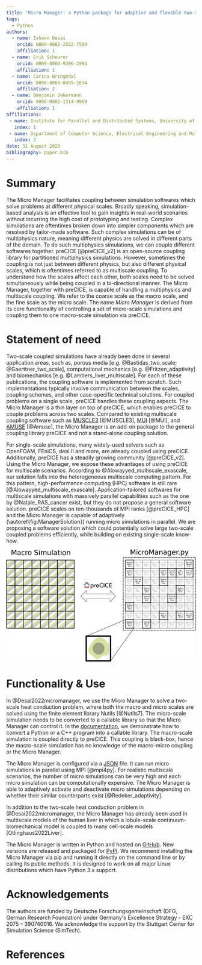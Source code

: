 ```yaml
---
title: 'Micro Manager: a Python package for adaptive and flexible two-scale coupling'
tags:
  - Python
authors:
  - name: Ishaan Desai
    orcid: 0000-0002-2552-7509
    affiliation: 1
  - name: Erik Scheurer
    orcid: 0009-0000-9396-2994
    affiliation: 1
  - name: Carina Bringedal
    orcid: 0000-0003-0495-2634
    affiliation: 2
  - name: Benjamin Uekermann
    orcid: 0000-0002-1314-9969
    affiliation: 1
affiliations:
 - name: Institute for Parallel and Distributed Systems, University of Stuttgart, Germany
   index: 1
 - name: Department of Computer Science, Electrical Engineering and Mathematical Sciences, Western Norway University of Applied Sciences, Norway
   index: 2
date: 31 August 2023
bibliography: paper.bib
---
```


# Summary

The Micro Manager facilitates coupling between simulation softwares which solve problems at different physical scales. Broadly speaking, simulation-based analysis is an effective tool to gain insights in real-world scenarios without incurring the high cost of prototyping and testing.
Complex simulations are oftentimes broken down into simpler components which are resolved by tailor-made software.
Such complex simulations can be of multiphysics nature, meaning different physics are solved in different parts of the domain.
To do such multiphysics simulations, we can couple different softwares together. preCICE [@preCICE_v2] is an open-source coupling library for partitioned multiphysics simulations. However, sometimes the coupling is not just between different physics, but also different physical scales, which is oftentimes referred to as multiscale coupling. To understand how the scales affect each other, both scales need to be solved simultaneously while being coupled in a bi-directional manner.
The Micro Manager, together with preCICE, is capable of handling a multiphysics and multiscale coupling.
We refer to the coarse scale as the macro scale, and the fine scale as the micro scale. The name *Micro Manager* is derived from its core functionality of controlling a set of micro-scale simulations and coupling them to one macro-scale simulation via preCICE.

# Statement of need

Two-scale coupled simulations have already been done in several application areas, such as, porous media  [e.g. @Bastidas_two_scale; @Gaerttner_two_scale], computational mechanics [e.g. @Fritzen_adaptivity] and biomechanics [e.g. @Lambers_liver_multiscale].
For each of these publications, the coupling software is implemented from scratch. Such implementations typically involve communication between the scales, coupling schemes, and other case-specific technical solutions.
For coupled problems on a single scale, preCICE handles these coupling aspects.
The Micro Manager is a thin layer on top of preCICE, which enables preCICE to couple problems across two scales.
Compared to existing multiscale coupling software such as [MUSCLE3](https://github.com/multiscale/muscle3) [@MUSCLE3], [MUI](https://github.com/MxUI/MUI) [@MUI], and [AMUSE](https://github.com/amusecode/amuse) [@Amuse], the Micro Manager is an add-on package to the general coupling library preCICE and not a stand-alone coupling solution.

For single-scale simulations, many widely-used solvers such as OpenFOAM, FEniCS, deal.II and more, are already coupled using preCICE. Additionally, preCICE has a steadily growing community [@preCICE_v2]. Using the Micro Manager, we expose these advantages of using preCICE for multiscale scenarios.
According to @Alowayyed_multiscale_exascale, our solution falls into the heterogeneous multiscale computing pattern. For this pattern, high-performance computing (HPC) software is still rare [@Alowayyed_multiscale_exascale]. Application-tailored softwares for multiscale simulations with massively parallel capabilities such as the one by @Natale_RAS_cancer exist, but they do not propose a general software solution.
preCICE scales on ten-thousands of MPI ranks [@preCICE_HPC] and the Micro Manager is capable of adaptively (\autoref{fig:ManagerSolution}) running micro simulations in parallel. We are proposing a software solution which could potentially solve large two-scale coupled problems efficiently, while building on existing single-scale know-how.

![Macro simulation with an averaged view of the materials (illustrated by stripes) is coupled via preCICE to a set of micro simulations controlled by the Micro Manager. The enlarged micro simulation shows a representative micro structure with the different materials. Micro simulations are run adaptively: highlighted ones are active, rest are inactive.\label{fig:ManagerSolution}](ManagerSolution.png)

# Functionality & Use

In @Desai2022micromanager, we use the Micro Manager to solve a two-scale heat conduction problem, where both the macro and micro scales are solved using the finite element library Nutils [@Nutils7].
The micro-scale simulation needs to be converted to a callable library so that the Micro Manager can control it. In the [documentation](https://precice.org/tooling-micro-manager-prepare-micro-simulation.html), we demonstrate how to convert a Python or a C++ program into a callable library. The macro-scale simulation is coupled directly to preCICE. This coupling is black-box, hence the macro-scale simulation has no knowledge of the macro-micro coupling or the Micro Manager.

The Micro Manager is configured via a [JSON](https://www.json.org/json-en.html) file. It can run micro simulations in parallel using MPI [@mpi4py]. For realistic multiscale scenarios, the number of micro simulations can be very high and each micro simulation can be computationally expensive. The Micro Manager is able to adaptively activate and deactivate micro simulations depending on whether their similar counterparts exist [@Redeker_adaptivity].

In addition to the two-scale heat conduction problem in @Desai2022micromanager, the Micro Manager has already been used in multiscale models of the human liver in which a lobule-scale continuum-biomechanical model is coupled to many cell-scale models [Otlinghaus2022Liver].
  
The Micro Manager is written in Python and hosted on [GitHub](https://github.com/precice/micro-manager). New versions are released and packaged for [PyPI](https://pypi.org/project/micro-manager-precice/). We recommend installing the Micro Manager via pip and running it directly on the command line or by calling its public methods. It is designed to work on all major Linux distributions which have Python 3.x support.

# Acknowledgements

The authors are funded by Deutsche Forschungsgemeinschaft (DFG, German Research Foundation) under Germany's Excellence Strategy - EXC 2075 – 390740016. We acknowledge the support by the Stuttgart Center for Simulation Science (SimTech).

# References
